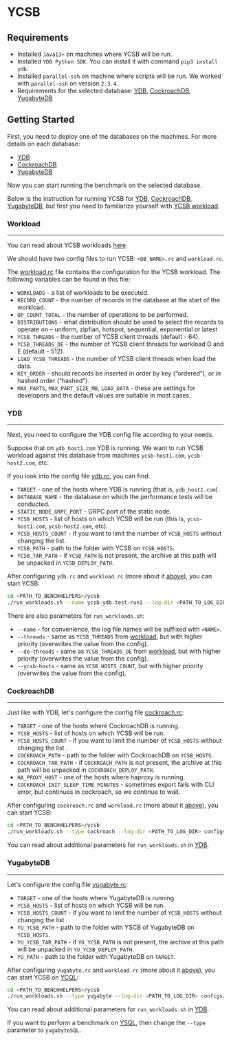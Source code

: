 # YCSB

## Requirements
+ Installed `Java13+` on machines where YCSB will be run.
+ Installed `YDB Python SDK`. You can install it with command `pip3 install ydb`.
+ Installed `parallel-ssh` on machine where scripts will be run. We worked with `parallel-ssh` on version `2.3.4`.
+ Requirements for the selected database: [YDB](./db_installers/ydb/README.md#requirements),
[CockroachDB](./db_installers/cockroach/README.md#requirements), 
[YugabyteDB](./db_installers/yugabyte/README.md#requirements)


## Getting Started

First, you need to deploy one of the databases on the machines. For more details on each database:
+ [YDB](./db_installers/ydb/README.md)
+ [CockroachDB](./db_installers/cockroach/README.md)
+ [YugabyteDB](./db_installers/yugabyte/README.md)

Now you can start running the benchmark on the selected database.

Below is the instruction for running YCSB for [YDB](#ydb), [CockroachDB](#cockroachdb), [YugabyteDB](#yugabytedb),
but first you need to familiarize yourself with [YCSB workload](#workload).

### Workload

---

You can read about YCSB workloads [here](https://github.com/brianfrankcooper/YCSB/wiki/Core-Workloads).

We should have two config files to run YCSB: `<DB_NAME>.rc` and `workload.rc`.

The [workload.rc](./ycsb/configs/workload.rc) file contains the configuration for the YCSB workload. The following variables can be found in this file:
- `WORKLOADS` - a list of workloads to be executed.
- `RECORD_COUNT` - the number of records in the database at the start of the workload.
- `OP_COUNT_TOTAL` - the number of operations to be performed.
- `DISTRIBUTIONS` - what distribution should be used to select the records to operate on – uniform, zipfian, hotspot, sequential, exponential or latest
- `YCSB_THREADS` - the number of YCSB client threads (default - 64).
- `YCSB_THREADS_DE` - the number of YCSB client threads for workload D and E (default - 512).
- `LOAD_YCSB_THREADS` - the number of YCSB client threads when load the data.
- `KEY_ORDER` - should records be inserted in order by key (“ordered”), or in hashed order (“hashed”).
- `MAX_PARTS`, `MAX_PART_SIZE_MB`, `LOAD_DATA` - these are settings for developers and the default values are suitable in most cases.


### YDB

---

Next, you need to configure the YDB config file according to your needs.

Suppose that on `ydb_host1.com` YDB is running.
We want to run YCSB workload against this database from machines `ycsb-host1.com`, `ycsb-host2.com`, etc.

If you look into the config file [ydb.rc](./ycsb/configs/ydb.rc), you can find:
+ `TARGET` - one of the hosts where YDB is running (that is, `ydb_host1.com`).
+ `DATABASE_NAME` - the database on which the performance tests will be conducted.
+ `STATIC_NODE_GRPC_PORT` - GRPC port of the static node.
+ `YCSB_HOSTS` - list of hosts on which YCSB will be run (this is, `ycsb-host1.com`, `ycsb-host2.com`, etc).
+ `YCSB_HOSTS_COUNT` - if you want to limit the number of `YCSB_HOSTS` without changing the list.
+ `YCSB_PATH` - path to the folder with YCSB on `YCSB_HOSTS`.
+ `YCSB_TAR_PATH` - if `YCSB_PATH` is not present, the archive at this path will be unpacked in `YCSB_DEPLOY_PATH`.

After configuring `ydb.rc` and `workload.rc` (more about it [above](#workload)), you can start YCSB:
```sh
cd <PATH_TO_BENCHHELPERS>/ycsb
./run_workloads.sh --name ycsb-ydb-test-run1 --log-dir <PATH_TO_LOG_DIR> configs/workload.rc configs/ydb.rc
```
There are also parameters for `run_workloads.sh`:
+ `--name` - for convenience, the log file names will be suffixed with `<NAME>`.
+ `--threads` - same as `YCSB_THREADS` from [workload](#workload), but with higher priority (overwrites the value from the config).
+ `--de-threads` - same as `YCSB_THREADS_DE` from [workload](#workload), but with higher priority (overwrites the value from the config).
+ `--ycsb-hosts` - same as `YCSB_HOSTS_COUNT`, but with higher priority (overwrites the value from the config).

### CockroachDB

---

Just like with YDB, let's configure the config file [cockroach.rc](./ycsb/configs/cockroach.rc):

+ `TARGET` - one of the hosts where CockroachDB is running.
+ `YCSB_HOSTS` - list of hosts on which YCSB will be run.
+ `YCSB_HOSTS_COUNT` - if you want to limit the number of `YCSB_HOSTS` without changing the list .
+ `COCKROACH_PATH` - path to the folder with CockroachDB on `YCSB_HOSTS`.
+ `COCKROACH_TAR_PATH` - if `COCKROACH_PATH` is not present, the archive at this path will be unpacked in `COCKROACH_DEPLOY_PATH`.
+ `HA_PROXY_HOST` - one of the hosts where haproxy is running.
+ `COCKROACH_INIT_SLEEP_TIME_MINUTES` - sometimes export fails with CLI error, but continues in cockroach, so we continue to wait.

After configuring `cockroach.rc` and `workload.rc` (more about it [above](#workload)), you can start YCSB:
```sh
cd <PATH_TO_BENCHHELPERS>/ycsb
./run_workloads.sh --type cockroach --log-dir <PATH_TO_LOG_DIR> configs/workload.rc configs/cockroach.rc
```
You can read about additional parameters for `run_workloads.sh` in [YDB](#ydb).

### YugabyteDB

---

Let's configure the config file [yugabyte.rc](./ycsb/configs/yugabyte.rc):

+ `TARGET` - one of the hosts where YugabyteDB is running.
+ `YCSB_HOSTS` - list of hosts on which YCSB will be run.
+ `YCSB_HOSTS_COUNT` - if you want to limit the number of `YCSB_HOSTS` without changing the list .
+ `YU_YCSB_PATH` - path to the folder with YSCB of YugabyteDB on `YCSB_HOSTS`.
+ `YU_YCSB_TAR_PATH` - if `YU_YCSB_PATH` is not present, the archive at this path will be unpacked in `YU_YCSB_DEPLOY_PATH`.
+ `YU_PATH` - path to the folder with YugabyteDB on `TARGET`.

After configuring `yugabyte.rc` and `workload.rc` (more about it [above](#workload)), you can start YCSB on [YCQL](https://docs.yugabyte.com/preview/explore/ycql-language/):
```sh
cd <PATH_TO_BENCHHELPERS>/ycsb
./run_workloads.sh --type yugabyte --log-dir <PATH_TO_LOG_DIR> configs/workload.rc configs/yugabyte.rc
```
You can read about additional parameters for `run_workloads.sh` in [YDB](#ydb).

If you want to perform a benchmark on [YSQL](https://docs.yugabyte.com/preview/explore/ysql-language-features/),
then change the `--type` parameter to `yugabyteSQL`.


